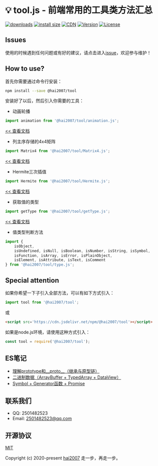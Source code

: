 # 💡 tool.js - 前端常用的工具类方法汇总

<p>
  <a href="https://yelloxing.gitee.io/npm-downloads?interval=7&packages=@hai2007/tool"><img src="https://img.shields.io/npm/dm/@hai2007/tool.svg" alt="downloads"></a>
  <a href="https://packagephobia.now.sh/result?p=@hai2007/tool"><img src="https://packagephobia.now.sh/badge?p=@hai2007/tool" alt="install size"></a>
  <a href="https://www.jsdelivr.com/package/npm/@hai2007/tool"><img src="https://data.jsdelivr.com/v1/package/npm/@hai2007/tool/badge" alt="CDN"></a>
  <a href="https://www.npmjs.com/package/@hai2007/tool"><img src="https://img.shields.io/npm/v/@hai2007/tool.svg" alt="Version"></a>
  <a href="https://github.com/hai2007/tool.js/blob/master/LICENSE"><img src="https://img.shields.io/npm/l/@hai2007/tool.svg" alt="License"></a>
</p>

## Issues
使用的时候遇到任何问题或有好的建议，请点击进入[issue](https://github.com/hai2007/tool.js/issues)，欢迎参与维护！

## How to use?
首先你需要通过命令行安装：

```bash
npm install --save @hai2007/tool
```

安装好了以后，然后引入你需要的工具：

- 动画轮播

```js
import animation from '@hai2007/tool/animation.js';
```

[<< 查看文档](./apis/animation.md)

- 列主序存储的4x4矩阵

```js
import Matrix4 from '@hai2007/tool/Matrix4.js';
```

[<< 查看文档](./apis/Matrix4.md)

- Hermite三次插值

```js
import Hermite from '@hai2007/tool/Hermite.js';
```

[<< 查看文档](./apis/Hermite.md)

- 获取值的类型

```js
import getType from '@hai2007/tool/getType.js';
```

[<< 查看文档](./apis/getType.md)

- 值类型判断方法

```js
import {
    isObject,
    isUndefined, isNull, isBoolean, isNumber, isString, isSymbol,
    isFunction, isArray, isError, isPlainObject,
    isElement, isAttribute, isText, isComment
} from '@hai2007/tool/type.js';
```

## Special attention

如果你希望一下子引入全部方法，可以有如下方式引入：

```js
import tool from '@hai2007/tool';
```

或

```html
<script src='https://cdn.jsdelivr.net/npm/@hai2007/tool'></script>
```

如果是node.js环境，请使用这种方式引入：

```js
const tool = require('@hai2007/tool');
```

## ES笔记

- [理解prototype和__proto__（继承与原型链）](./notebook/prototype.md)
- [二进制数据（ArrayBuffer + TypedArray + DataView）](./notebook/ArrayBuffer-TypedArray-DataView.md)
- [Symbol + Generator函数 + Promise](./notebook/Symbol-Generator-Promise.md)

## 联系我们

- QQ: 2501482523
- Email: 2501482523@qq.com

开源协议
---------------------------------------
[MIT](https://github.com/hai2007/tool.js/blob/master/LICENSE)

Copyright (c) 2020-present [hai2007](https://hai2007.gitee.io/sweethome/) 走一步，再走一步。
